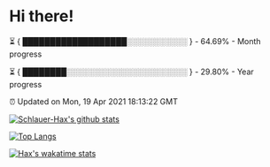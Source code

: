 # Hi there!

⏳ { ███████████████████░░░░░░░░░░░ } - 64.69% - Month progress

⏳ { ████████░░░░░░░░░░░░░░░░░░░░░░ } - 29.80% - Year progress

⏰ Updated on Mon, 19 Apr 2021 18:13:22 GMT


[![Schlauer-Hax's github stats](https://github-readme-stats.vercel.app/api?username=Schlauer-Hax&show_icons=true&theme=dark&count_private=true)](https://github.com/Schlauer-Hax)


[![Top Langs](https://github-readme-stats.vercel.app/api/top-langs/?username=Schlauer-Hax&layout=compact&theme=dark)](https://github.com/Schlauer-Hax?tab=repositories)


[![Hax's wakatime stats](https://github-readme-stats.vercel.app/api/wakatime?username=Hax&theme=dark)](https://wakatime.com/@Hax)

